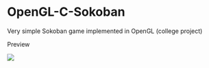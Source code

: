 # OpenGL-C-Sokoban
Very simple Sokoban game implemented in OpenGL (college project)

Preview

![](https://www.giphy.com/embed/l4FGAXGnaEyBlQeGc)
